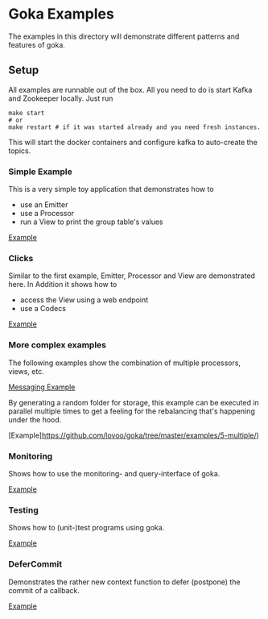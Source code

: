 # Goka Examples

The examples in this directory will demonstrate different patterns and features
of goka.

## Setup
All examples are runnable out of the box. All you need to do is start
Kafka and Zookeeper locally. Just run

```shell
make start
# or
make restart # if it was started already and you need fresh instances.
```

This will start the docker containers and configure kafka to auto-create the topics.

### Simple Example
This is a very simple toy application that demonstrates how to
 * use an Emitter
 * use a Processor
 * run a View to print the group table's values

 [Example](https://github.com/lovoo/goka/tree/master/examples/1-simplest/)

### Clicks
Similar to the first example, Emitter, Processor and View are demonstrated here.
In Addition it shows how to

* access the View using a web endpoint
* use a Codecs

[Example](https://github.com/lovoo/goka/tree/master/examples/2-clicks/)

### More complex examples
The following examples show the combination of multiple processors, views, etc.

[Messaging Example](https://github.com/lovoo/goka/tree/master/examples/3-messaging/)

By generating a random folder for storage, this example can be executed in parallel multiple times to get a feeling for the rebalancing that's happening under the hood.

[Example]https://github.com/lovoo/goka/tree/master/examples/5-multiple/)


###  Monitoring
Shows how to use the monitoring- and query-interface of goka.

[Example](https://github.com/lovoo/goka/tree/master/examples/8-monitoring)


###  Testing
Shows how to (unit-)test programs using goka.

[Example](https://github.com/lovoo/goka/tree/master/examples/4-tests)

### DeferCommit

Demonstrates the rather new context function to defer (postpone) the commit of a callback.

[Example](https://github.com/lovoo/goka/tree/master/examples/9-defer-commit)